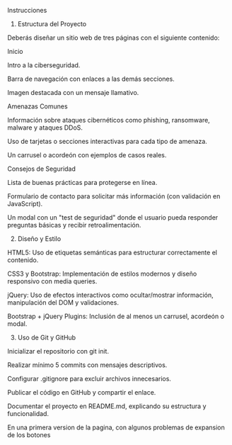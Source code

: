 Instrucciones

1. Estructura del Proyecto

Deberás diseñar un sitio web de tres páginas con el siguiente contenido:

Inicio

Intro a la ciberseguridad.

Barra de navegación con enlaces a las demás secciones.

Imagen destacada con un mensaje llamativo.

Amenazas Comunes

Información sobre ataques cibernéticos como phishing, ransomware, malware y ataques DDoS.

Uso de tarjetas o secciones interactivas para cada tipo de amenaza.

Un carrusel o acordeón con ejemplos de casos reales.

Consejos de Seguridad

Lista de buenas prácticas para protegerse en línea.

Formulario de contacto para solicitar más información (con validación en JavaScript).

Un modal con un "test de seguridad" donde el usuario pueda responder preguntas básicas y recibir retroalimentación.

2. Diseño y Estilo

HTML5: Uso de etiquetas semánticas para estructurar correctamente el contenido.

CSS3 y Bootstrap: Implementación de estilos modernos y diseño responsivo con media queries.

jQuery: Uso de efectos interactivos como ocultar/mostrar información, manipulación del DOM y validaciones.

Bootstrap + jQuery Plugins: Inclusión de al menos un carrusel, acordeón o modal.

3. Uso de Git y GitHub

Inicializar el repositorio con git init.

Realizar mínimo 5 commits con mensajes descriptivos.

Configurar .gitignore para excluir archivos innecesarios.

Publicar el código en GitHub y compartir el enlace.

Documentar el proyecto en README.md, explicando su estructura y funcionalidad.


En una primera version de la pagina, con algunos problemas de expansion de los botones
